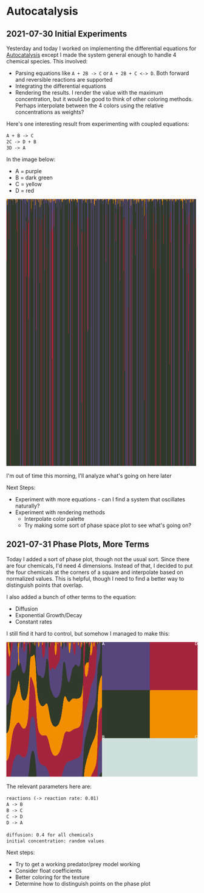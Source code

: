 # Autocatalysis

## 2021-07-30 Initial Experiments

Yesterday and today I worked on implementing the differential equations for
[Autocatalysis](https://en.wikipedia.org/wiki/Autocatalysis#Far_from_equilibrium)
except I made the system general enough to handle 4 chemical species. This
involved:

* Parsing equations like `A + 2B -> C` or `A + 2B + C <-> D`. Both forward
    and reversible reactions are supported
* Integrating the differential equations
* Rendering the results. I render the value with the maximum concentration,
    but it would be good to think of other coloring methods. Perhaps interpolate
    between the 4 colors using the relative concentrations as weights?


Here's one interesting result from experimenting with coupled equations:

```
A + B -> C
2C -> D + B
3D -> A
```

In the image below:
* A = purple
* B = dark green
* C = yellow
* D = red

![Early complex reaction](figures/complex-reaction.png)

I'm out of time this morning, I'll analyze what's going on here later

Next Steps:

* Experiment with more equations - can I find a system that oscillates naturally?
* Experiment with rendering methods
  * Interpolate color palette
  * Try making some sort of phase space plot to see what's going on?


## 2021-07-31 Phase Plots, More Terms

Today I added a sort of phase plot, though not the usual sort. Since there
are four chemicals, I'd need 4 dimensions. Instead of that, I decided to
put the four chemicals at the corners of a square and interpolate based
on normalized values. This is helpful, though I need to find a better way
to distinguish points that overlap.

I also added a bunch of other terms to the equation:

* Diffusion
* Exponential Growth/Decay
* Constant rates

I still find it hard to control, but somehow I managed to make this:

![Wavy](figures/wavy.png)

The relevant parameters here are:

```
reactions (-> reaction rate: 0.01)
A -> B
B -> C
C -> D
D -> A

diffusion: 0.4 for all chemicals
initial concentration: random values
```

Next steps:

* Try to get a working predator/prey model working
* Consider float coefficients
* Better coloring for the texture
* Determine how to distinguish points on the phase plot